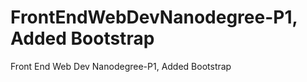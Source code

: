 FrontEndWebDevNanodegree-P1, Added Bootstrap
===========================

Front End Web Dev Nanodegree-P1, Added Bootstrap

